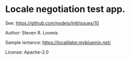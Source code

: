 Locale negotiation test app.
===

See: https://github.com/nodejs/Intl/issues/10

Author: Steven R. Loomis

Sample isntance: https://localilator.mybluemix.net/

License: Apache-2.0
